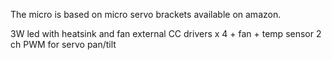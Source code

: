 The micro is based on micro servo brackets available on amazon.

3W led with heatsink and fan
external CC drivers x 4 + fan + temp sensor
2 ch PWM for servo pan/tilt